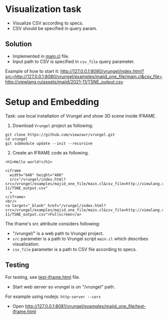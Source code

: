 
# Visualization task

* Visualize CSV according to specs.
* CSV should be specified in query param.

## Solution

* Implemented in [main.cl](main.cl) file.
* Input path to CSV is specified in `csv_file` query parameter.

Example of how to start it:
http://127.0.0.1:8080/vrungel/index.html?src=http://127.0.0.1:8080/vrungel/examples/majid_one_file/main.cl&csv_file=http://viewlang.ru/assets/majid/2021-11/TSNE_output.csv

# Setup and Embedding

Task: use local installation of Vrungel and show 3D scene inside IFRAME.

1. Download `Vrungel` project as following:
```
git clone https://github.com/viewzavr/vrungel.git
cd vrungel
git submodule update --init --recursive
```

2. Create an IFRAME code as following.

```
<h1>Hello world!</h1>

<iframe
  width="640" height="480"
  src="/vrungel/index.html?src=/vrungel/examples/majid_one_file/main.cl&csv_file=http://viewlang.ru/assets/majid/2021-11/TSNE_output.csv"
  >
</iframe>
<br/>
<a target="_blank" href="/vrungel/index.html?src=/vrungel/examples/majid_one_file/main.cl&csv_file=http://viewlang.ru/assets/majid/2021-11/TSNE_output.csv">Fullscreen</a>

```

The iframe's src attribute considers following:
* "/vrungel/" is a web path to Vrungel project.
* `src` parameter is a path to Vrungel script `main.cl` which describes visualization.
* `csv_file` parameter is a path to CSV file according to specs.


## Testing

For testing, see [test-iframe.html](test-iframe.html) file.

* Start web server so vrungel is on "/vrungel" path.

For example using nodejs: `http-server --cors`

* Open http://127.0.0.1:8081/vrungel/examples/majid_one_file/test-iframe.html
